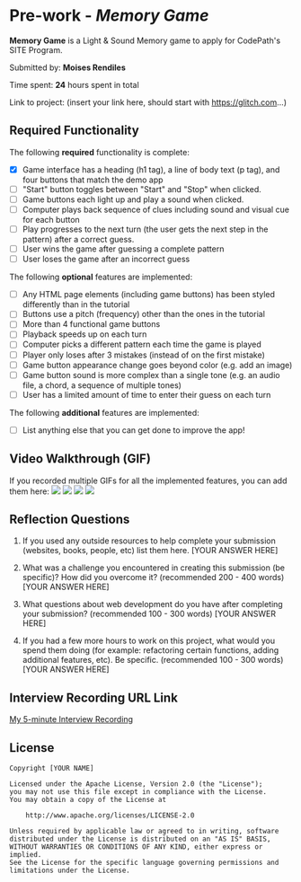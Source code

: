 # Pre-work - *Memory Game*

**Memory Game** is a Light & Sound Memory game to apply for CodePath's SITE Program. 

Submitted by: **Moises Rendiles**

Time spent: **24** hours spent in total

Link to project: (insert your link here, should start with https://glitch.com...)

## Required Functionality

The following **required** functionality is complete:

* [X] Game interface has a heading (h1 tag), a line of body text (p tag), and four buttons that match the demo app
* [ ] "Start" button toggles between "Start" and "Stop" when clicked. 
* [ ] Game buttons each light up and play a sound when clicked. 
* [ ] Computer plays back sequence of clues including sound and visual cue for each button
* [ ] Play progresses to the next turn (the user gets the next step in the pattern) after a correct guess. 
* [ ] User wins the game after guessing a complete pattern
* [ ] User loses the game after an incorrect guess

The following **optional** features are implemented:

* [ ] Any HTML page elements (including game buttons) has been styled differently than in the tutorial
* [ ] Buttons use a pitch (frequency) other than the ones in the tutorial
* [ ] More than 4 functional game buttons
* [ ] Playback speeds up on each turn
* [ ] Computer picks a different pattern each time the game is played
* [ ] Player only loses after 3 mistakes (instead of on the first mistake)
* [ ] Game button appearance change goes beyond color (e.g. add an image)
* [ ] Game button sound is more complex than a single tone (e.g. an audio file, a chord, a sequence of multiple tones)
* [ ] User has a limited amount of time to enter their guess on each turn

The following **additional** features are implemented:

- [ ] List anything else that you can get done to improve the app!

## Video Walkthrough (GIF)

If you recorded multiple GIFs for all the implemented features, you can add them here:
![](gif1-link-here)
![](gif2-link-here)
![](gif3-link-here)
![](gif4-link-here)

## Reflection Questions
1. If you used any outside resources to help complete your submission (websites, books, people, etc) list them here. 
[YOUR ANSWER HERE]

2. What was a challenge you encountered in creating this submission (be specific)? How did you overcome it? (recommended 200 - 400 words) 
[YOUR ANSWER HERE]

3. What questions about web development do you have after completing your submission? (recommended 100 - 300 words) 
[YOUR ANSWER HERE]

4. If you had a few more hours to work on this project, what would you spend them doing (for example: refactoring certain functions, adding additional features, etc). Be specific. (recommended 100 - 300 words) 
[YOUR ANSWER HERE]



## Interview Recording URL Link

[My 5-minute Interview Recording](your-link-here)


## License

    Copyright [YOUR NAME]

    Licensed under the Apache License, Version 2.0 (the "License");
    you may not use this file except in compliance with the License.
    You may obtain a copy of the License at

        http://www.apache.org/licenses/LICENSE-2.0

    Unless required by applicable law or agreed to in writing, software
    distributed under the License is distributed on an "AS IS" BASIS,
    WITHOUT WARRANTIES OR CONDITIONS OF ANY KIND, either express or implied.
    See the License for the specific language governing permissions and
    limitations under the License.